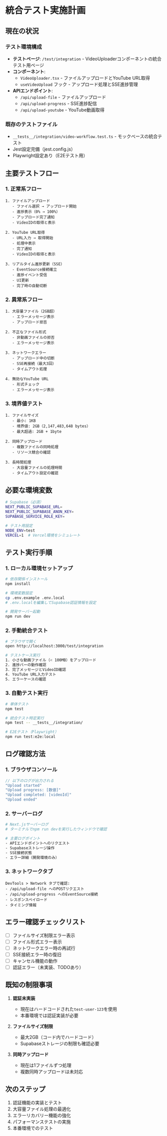 # 統合テスト実施計画

## 現在の状況

### テスト環境構成
- **テストページ**: `/test/integration` - VideoUploaderコンポーネントの統合テスト用ページ
- **コンポーネント**: 
  - `VideoUploader.tsx` - ファイルアップロードとYouTube URL取得
  - `useVideoUpload` フック - アップロード処理とSSE進捗管理
- **APIエンドポイント**:
  - `/api/upload-file` - ファイルアップロード
  - `/api/upload-progress` - SSE進捗配信
  - `/api/upload-youtube` - YouTube動画取得

### 既存のテストファイル
- `__tests__/integration/video-workflow.test.ts` - モックベースの統合テスト
- Jest設定完備（jest.config.js）
- Playwright設定あり（E2Eテスト用）

## 主要テストフロー

### 1. 正常系フロー
```
1. ファイルアップロード
   - ファイル選択 → アップロード開始
   - 進捗表示（0% → 100%）
   - アップロード完了通知
   - VideoIDの取得と表示

2. YouTube URL取得
   - URL入力 → 取得開始
   - 処理中表示
   - 完了通知
   - VideoIDの取得と表示

3. リアルタイム進捗更新（SSE）
   - EventSource接続確立
   - 進捗イベント受信
   - UI更新
   - 完了時の自動切断
```

### 2. 異常系フロー
```
1. 大容量ファイル（2GB超）
   - エラーメッセージ表示
   - アップロード拒否

2. 不正なファイル形式
   - 非動画ファイルの拒否
   - エラーメッセージ表示

3. ネットワークエラー
   - アップロード中の切断
   - SSE再接続（最大3回）
   - タイムアウト処理

4. 無効なYouTube URL
   - 形式チェック
   - エラーメッセージ表示
```

### 3. 境界値テスト
```
1. ファイルサイズ
   - 最小: 1KB
   - 境界値: 2GB（2,147,483,648 bytes）
   - 最大超過: 2GB + 1byte

2. 同時アップロード
   - 複数ファイルの同時処理
   - リソース競合の確認

3. 長時間処理
   - 大容量ファイルの処理時間
   - タイムアウト設定の確認
```

## 必要な環境変数

```bash
# Supabase（必須）
NEXT_PUBLIC_SUPABASE_URL=
NEXT_PUBLIC_SUPABASE_ANON_KEY=
SUPABASE_SERVICE_ROLE_KEY=

# テスト用設定
NODE_ENV=test
VERCEL=1  # Vercel環境をシミュレート
```

## テスト実行手順

### 1. ローカル環境セットアップ
```bash
# 依存関係インストール
npm install

# 環境変数設定
cp .env.example .env.local
# .env.localを編集してSupabase認証情報を設定

# 開発サーバー起動
npm run dev
```

### 2. 手動統合テスト
```bash
# ブラウザで開く
open http://localhost:3000/test/integration

# テストケース実行
1. 小さな動画ファイル（< 100MB）をアップロード
2. 進捗バーの動作確認
3. 完了メッセージとVideoID確認
4. YouTube URL入力テスト
5. エラーケースの確認
```

### 3. 自動テスト実行
```bash
# 単体テスト
npm test

# 統合テスト特定実行
npm test -- __tests__/integration/

# E2Eテスト（Playwright）
npm run test:e2e:local
```

## ログ確認方法

### 1. ブラウザコンソール
```javascript
// 以下のログが出力される
"Upload started"
"Upload progress: [数値]"
"Upload completed: [videoId]"
"Upload ended"
```

### 2. サーバーログ
```bash
# Next.jsサーバーログ
# ターミナルでnpm run devを実行したウィンドウで確認

# 主要ログポイント
- APIエンドポイントへのリクエスト
- Supabaseストレージ操作
- SSE接続状態
- エラー詳細（開発環境のみ）
```

### 3. ネットワークタブ
```
DevTools > Network タブで確認:
- /api/upload-file へのPOSTリクエスト
- /api/upload-progress へのEventSource接続
- レスポンスペイロード
- タイミング情報
```

## エラー確認チェックリスト

- [ ] ファイルサイズ制限エラー表示
- [ ] ファイル形式エラー表示
- [ ] ネットワークエラー時の再試行
- [ ] SSE接続エラー時の復旧
- [ ] キャンセル機能の動作
- [ ] 認証エラー（未実装、TODOあり）

## 既知の制限事項

1. **認証未実装**
   - 現在はハードコードされた`test-user-123`を使用
   - 本番環境では認証実装が必要

2. **ファイルサイズ制限**
   - 最大2GB（コード内でハードコード）
   - Supabaseストレージの制限も確認必要

3. **同時アップロード**
   - 現在は1ファイルずつ処理
   - 複数同時アップロードは未対応

## 次のステップ

1. 認証機能の実装とテスト
2. 大容量ファイル処理の最適化
3. エラーリカバリー機能の強化
4. パフォーマンステストの実施
5. 本番環境でのテスト